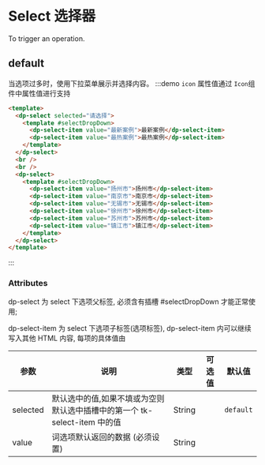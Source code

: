 # Select 选择器

To trigger an operation.

## default

当选项过多时，使用下拉菜单展示并选择内容。
:::demo `icon` 属性值通过 `Icon`组件中属性值进行支持

```html
<template>
  <dp-select selected="请选择">
    <template #selectDropDown>
      <dp-select-item value="最新案例">最新案例</dp-select-item>
      <dp-select-item value="最热案例">最热案例</dp-select-item>
    </template>
  </dp-select>
  <br />
  <br />
  <dp-select>
    <template #selectDropDown>
      <dp-select-item value="扬州市">扬州市</dp-select-item>
      <dp-select-item value="南京市">南京市</dp-select-item>
      <dp-select-item value="无锡市">无锡市</dp-select-item>
      <dp-select-item value="徐州市">徐州市</dp-select-item>
      <dp-select-item value="苏州市">苏州市</dp-select-item>
      <dp-select-item value="镇江市">镇江市</dp-select-item>
    </template>
  </dp-select>
</template>
```

:::

### Attributes

dp-select 为 select 下选项父标签, 必须含有插槽 #selectDropDown 才能正常使用;

dp-select-item 为 select 下选项子标签(选项标签), dp-select-item 内可以继续写入其他 HTML 内容, 每项的具体值由

| 参数     | 说明                                                                      | 类型   | 可选值 | 默认值    |
| -------- | ------------------------------------------------------------------------- | ------ | ------ | --------- |
| selected | 默认选中的值,如果不填或为空则默认选中插槽中的第一个 tk-select-item 中的值 | String |        | `default` |
| value    | 词选项默认返回的数据 (必须设置)                                           | String |        |           |
